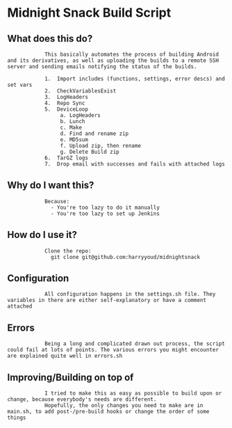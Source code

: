 #       Midnight Snack Build Script

##      What does this do?
                This basically automates the process of building Android and its derivatives, as well as uploading the builds to a remote SSH server and sending emails notifying the status of the builds.

                1.  Import includes (functions, settings, error descs) and set vars
                2.  CheckVariablesExist
                3.  LogHeaders
                4.  Repo Sync
                5.  DeviceLoop
                     a. LogHeaders
                     b. Lunch
                     c. Make
                     d. Find and rename zip
                     e. MD5sum
                     f. Upload zip, then rename
                     g. Delete Build zip
                6.  TarGZ logs
                7.  Drop email with successes and fails with attached logs

##      Why do I want this?
                Because:
                  - You're too lazy to do it manually
                  - You're too lazy to set up Jenkins

##      How do I use it?
                Clone the repo:
                  git clone git@github.com:harryyoud/midnightsnack

##      Configuration
                All configuration happens in the settings.sh file. They variables in there are either self-explanatory or have a comment attached

##      Errors
                Being a long and complicated drawn out process, the script could fail at lots of points. The various errors you might encounter are explained quite well in errors.sh

##      Improving/Building on top of
                I tried to make this as easy as possible to build upon or change, because everybody's needs are different.
                Hopefully, the only changes you need to make are in main.sh, to add post-/pre-build hooks or change the order of some things
